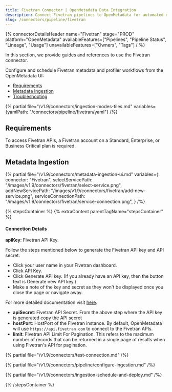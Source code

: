 ```yaml
---
title: Fivetran Connector | OpenMetadata Data Integration
description: Connect Fivetran pipelines to OpenMetadata for automated data lineage tracking, metadata discovery, and comprehensive pipeline monitoring and governance.
slug: /connectors/pipeline/fivetran
---
```


{% connectorDetailsHeader
name="Fivetran"
stage="PROD"
platform="OpenMetadata"
availableFeatures=["Pipelines", "Pipeline Status", "Lineage", "Usage"]
unavailableFeatures=["Owners", "Tags"]
/ %}

In this section, we provide guides and references to use the Fivetran connector.

Configure and schedule Fivetran metadata and profiler workflows from the OpenMetadata UI:

- [Requirements](#requirements)
- [Metadata Ingestion](#metadata-ingestion)
- [Troubleshooting](/connectors/pipeline/fivetran/troubleshooting)

{% partial file="/v1.9/connectors/ingestion-modes-tiles.md" variables={yamlPath: "/connectors/pipeline/fivetran/yaml"} /%}

## Requirements

To access Fivetran APIs, a Fivetran account on a Standard, Enterprise, or Business Critical plan is required.

## Metadata Ingestion

{% partial 
  file="/v1.9/connectors/metadata-ingestion-ui.md" 
  variables={
    connector: "Fivetran", 
    selectServicePath: "/images/v1.9/connectors/fivetran/select-service.png",
    addNewServicePath: "/images/v1.9/connectors/fivetran/add-new-service.png",
    serviceConnectionPath: "/images/v1.9/connectors/fivetran/service-connection.png",
} 
/%}

{% stepsContainer %}
{% extraContent parentTagName="stepsContainer" %}

#### Connection Details

**apiKey**: Fivetran API Key.

Follow the steps mentioned below to generate the Fivetran API key and API secret:
- Click your user name in your Fivetran dashboard.
- Click API Key.
- Click Generate API key. (If you already have an API key, then the button text is Generate new API key.)
- Make a note of the key and secret as they won't be displayed once you close the page or navigate away.

For more detailed documentation visit [here](https://fivetran.com/docs/rest-api/getting-started).

- **apiSecret**: Fivetran API Secret. From the above step where the API key is generated copy the API secret
- **hostPort**: HostPort of the Fivetran instance. By default, OpenMetadata will use `https://api.fivetran.com` to connect to the Fivetran APIs.
- **limit**: Fivetran API Limit For Pagination. This refers to the maximum number of records that can be returned in a single page of results when using Fivetran's API for pagination.

{% partial file="/v1.9/connectors/test-connection.md" /%}

{% partial file="/v1.9/connectors/pipeline/configure-ingestion.md" /%}

{% partial file="/v1.9/connectors/ingestion-schedule-and-deploy.md" /%}

{% /stepsContainer %}
